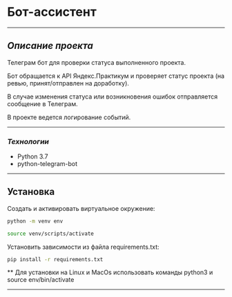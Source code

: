 # **Бот-ассистент**
___ 

## *Описание проекта*

Телеграм бот для проверки статуса выполненного проекта.

Бот обращается к API Яндекс.Практикум и проверяет статус проекта (на ревью, принят/отправлен на доработку).

В случае изменения статуса или возникновения ошибок отправляется сообщение в Телеграм.

В проекте ведется логирование событий.
___

### *Технологии*
- Python 3.7
- python-telegram-bot

___

## Установка

Cоздать и активировать виртуальное окружение:
```sh
python -m venv env

source venv/scripts/activate
```

Установить зависимости из файла requirements.txt:
```sh
pip install -r requirements.txt
```

** Для установки на Linux и MacOs использовать команды python3 и source env/bin/activate
___
